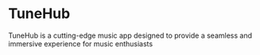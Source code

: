 # TuneHub
TuneHub is a cutting-edge music app designed to provide a seamless and immersive experience for music enthusiasts
